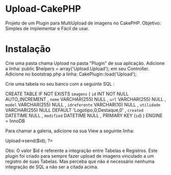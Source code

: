 Upload-CakePHP
==============

Projeto de um Plugin para MultiUpload de imagens no CakePHP. Objetivo: Simples de implementar e Fácil de usar.



Instalação
==============

Crie uma pasta chama Upload na pasta "Plugin" de sua aplicação.
Adicione a linha: public $helpers = array('Upload.Upload'); em seu Controller.
Adicione no bootstrap.php a linha: CakePlugin::load('Upload');

Crie uma tabela no seu banco com a seguinte SQL :

CREATE  TABLE IF NOT EXISTS `imagens` (
  `id` INT NOT NULL AUTO_INCREMENT ,
  `nome` VARCHAR(255) NULL ,
  `url` VARCHAR(255) NULL ,
  `model` VARCHAR(255) NULL ,
  `idreferente` VARCHAR(10) NULL ,
  `utilidade` VARCHAR(255) NULL DEFAULT 'Logotipo,0;Destaque,0' ,
  `created` DATETIME NULL ,
  `modified` DATETIME NULL ,
  PRIMARY KEY (`id`) )
ENGINE = InnoDB


Para chamar a galeria, adicione na sua View a seguinte linha:
<?php echo $this->Upload->send($id); ?>

Obs: O valor $id é referente a integração entre Tabelas e Registros. Este plugin foi criado para sempre fazer upload de imagens vinculado a um registro de suas Tabelas. Mas perceba que não é necessário nenhuma integração de SQL a não ser a citada acima.


